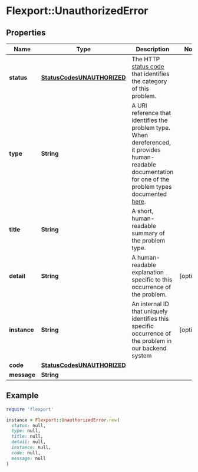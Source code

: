 # Flexport::UnauthorizedError

## Properties

| Name | Type | Description | Notes |
| ---- | ---- | ----------- | ----- |
| **status** | [**StatusCodesUNAUTHORIZED**](StatusCodesUNAUTHORIZED.md) | The HTTP [status code](https://tools.ietf.org/html/rfc7231#section-6) that identifies the category of this problem. |  |
| **type** | **String** | A URI reference that identifies the problem type. When dereferenced, it provides human-readable documentation for one of the problem types documented [here](#section/Errors). |  |
| **title** | **String** | A short, human-readable summary of the problem type. |  |
| **detail** | **String** | A human-readable explanation specific to this occurrence of the problem. | [optional] |
| **instance** | **String** | An internal ID that uniquely identifies this specific occurrence of the problem in our backend system | [optional] |
| **code** | [**StatusCodesUNAUTHORIZED**](StatusCodesUNAUTHORIZED.md) |  |  |
| **message** | **String** |  |  |

## Example

```ruby
require 'flexport'

instance = Flexport::UnauthorizedError.new(
  status: null,
  type: null,
  title: null,
  detail: null,
  instance: null,
  code: null,
  message: null
)
```

